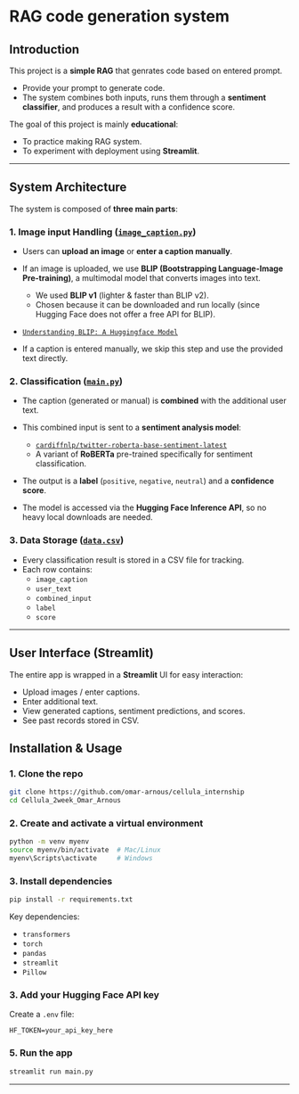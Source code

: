 # RAG code generation system

## Introduction

This project is a **simple RAG** that genrates code based on entered prompt.

- Provide your prompt to generate code.
- The system combines both inputs, runs them through a **sentiment classifier**, and produces a result with a confidence score.

The goal of this project is mainly **educational**:

- To practice making RAG system.
- To experiment with deployment using **Streamlit**.

---

## System Architecture

The system is composed of **three main parts**:

### 1. Image input Handling ([`image_caption.py`](./image_caption.py))

- Users can **upload an image** or **enter a caption manually**.
- If an image is uploaded, we use **BLIP (Bootstrapping Language-Image Pre-training)**, a multimodal model that converts images into text.

  - We used **BLIP v1** (lighter & faster than BLIP v2).
  - Chosen because it can be downloaded and run locally (since Hugging Face does not offer a free API for BLIP).

- [`Understanding BLIP: A Huggingface Model`](https://www.geeksforgeeks.org/artificial-intelligence/understanding-blip-a-huggingface-model/)

- If a caption is entered manually, we skip this step and use the provided text directly.

### 2. Classification ([`main.py`](./main.py))

- The caption (generated or manual) is **combined** with the additional user text.
- This combined input is sent to a **sentiment analysis model**:

  - [`cardiffnlp/twitter-roberta-base-sentiment-latest`](https://huggingface.co/cardiffnlp/twitter-roberta-base-sentiment-latest)
  - A variant of **RoBERTa** pre-trained specifically for sentiment classification.

- The output is a **label** (`positive`, `negative`, `neutral`) and a **confidence score**.
- The model is accessed via the **Hugging Face Inference API**, so no heavy local downloads are needed.

### 3. Data Storage ([`data.csv`](./data.csv))

- Every classification result is stored in a CSV file for tracking.
- Each row contains:
  - `image_caption`
  - `user_text`
  - `combined_input`
  - `label`
  - `score`

---

## User Interface (Streamlit)

The entire app is wrapped in a **Streamlit** UI for easy interaction:

- Upload images / enter captions.
- Enter additional text.
- View generated captions, sentiment predictions, and scores.
- See past records stored in CSV.

## Installation & Usage

### 1. Clone the repo

```bash
git clone https://github.com/omar-arnous/cellula_internship
cd Cellula_2week_Omar_Arnous
```

### 2. Create and activate a virtual environment

```bash
python -m venv myenv
source myenv/bin/activate  # Mac/Linux
myenv\Scripts\activate     # Windows
```

### 3. Install dependencies

```bash
pip install -r requirements.txt
```

Key dependencies:

- `transformers`
- `torch`
- `pandas`
- `streamlit`
- `Pillow`

### 3. Add your Hugging Face API key

Create a `.env` file:

```
HF_TOKEN=your_api_key_here
```

### 5. Run the app

```bash
streamlit run main.py
```

---
